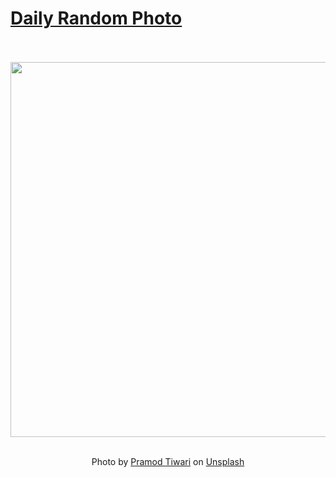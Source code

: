 # [Daily Random Photo](https://www.dailyrandomphoto.com/)

<div align="center">
  <br>
  <br>
  <a href="https://www.dailyrandomphoto.com/p/2023/2023-04-16/"><img src="https://images.unsplash.com/photo-1680955886049-ce69173143bb?crop=entropy&cs=tinysrgb&fit=max&fm=jpg&ixid=Mnw3NzUwOHwwfDF8cmFuZG9tfHx8fHx8fHx8MTY4MTYwNTEyNg&ixlib=rb-4.0.3&q=80&w=1080" width="600px"></a>
  <br>
  <br>
  <p class="has-text-grey">Photo by <a href="https://unsplash.com/@pramodtiwari?utm_source=Daily%20Random%20Photo&amp;utm_medium=referral" target="_blank" rel="noopener noreferrer">Pramod Tiwari</a> on <a href="https://unsplash.com/photos/6-38xowCH-Y?utm_source=Daily%20Random%20Photo&amp;utm_medium=referral" target="_blank" rel="noopener noreferrer">Unsplash</a></p>
</div>
